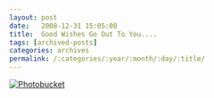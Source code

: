 ```yaml
---
layout: post
date:	2008-12-31 15:05:00
title:  Good Wishes Go Out To You....
tags: [archived-posts]
categories: archives
permalink: /:categories/:year/:month/:day/:title/
---
```

<a href="http://s297.photobucket.com/albums/mm205/depontis/?action=view&current=IMG_5409-1.jpg" target="_blank"><img src="http://i297.photobucket.com/albums/mm205/depontis/IMG_5409-1.jpg" border="0" alt="Photobucket"></a>

